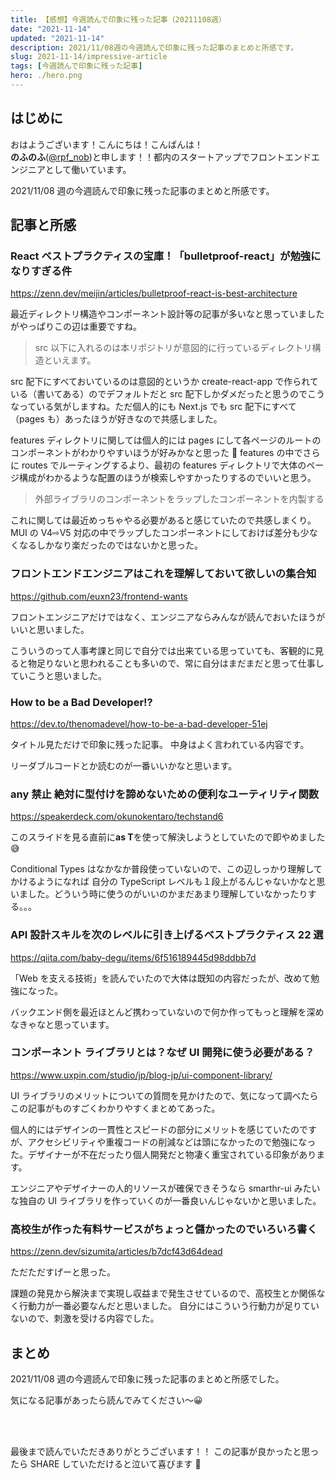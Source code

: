 ```yaml
---
title: 【感想】今週読んで印象に残った記事（20211108週）
date: "2021-11-14"
updated: "2021-11-14"
description: 2021/11/08週の今週読んで印象に残った記事のまとめと所感です。
slug: 2021-11-14/impressive-article
tags: [今週読んで印象に残った記事]
hero: ./hero.png
---
```


## はじめに

おはようございます！こんにちは！こんばんは！<br>
**のふのふ**([@rpf_nob](https://twitter.com/rpf_nob))と申します！！都内のスタートアップでフロントエンドエンジニアとして働いています。

2021/11/08 週の今週読んで印象に残った記事のまとめと所感です。

## 記事と所感

### React ベストプラクティスの宝庫！「bulletproof-react」が勉強になりすぎる件

https://zenn.dev/meijin/articles/bulletproof-react-is-best-architecture

最近ディレクトリ構造やコンポーネント設計等の記事が多いなと思っていましたがやっぱりこの辺は重要ですね。

> src 以下に入れるのは本リポジトリが意図的に行っているディレクトリ構造といえます。

src 配下にすべておいているのは意図的というか create-react-app で作られている（書いてある）のでデフォルトだと src 配下しかダメだったと思うのでこうなっている気がしますね。ただ個人的にも Next.js でも src 配下にすべて（pages も）あったほうが好きなので共感しました。

features ディレクトリに関しては個人的には pages にして各ページのルートのコンポーネントがわかりやすいほうが好みかなと思った 🤔
features の中でさらに routes でルーティングするより、最初の features ディレクトリで大体のページ構成がわかるような配置のほうが検索しやすかったりするのでいいと思う。

> 外部ライブラリのコンポーネントをラップしたコンポーネントを内製する

これに関しては最近めっちゃやる必要があると感じていたので共感しまくり。MUI の V4⇨V5 対応の中でラップしたコンポーネントにしておけば差分も少なくなるしかなり楽だったのではないかと思った。

### フロントエンドエンジニアはこれを理解しておいて欲しいの集合知

https://github.com/euxn23/frontend-wants

フロントエンジニアだけではなく、エンジニアならみんなが読んでおいたほうがいいと思いました。

こういうのって人事考課と同じで自分では出来ている思っていても、客観的に見ると物足りないと思われることも多いので、常に自分はまだまだと思って仕事していこうと思いました。

### How to be a Bad Developer!?

https://dev.to/thenomadevel/how-to-be-a-bad-developer-51ej

タイトル見ただけで印象に残った記事。
中身はよく言われている内容です。

リーダブルコードとか読むのが一番いいかなと思います。

### any 禁止 絶対に型付けを諦めないための便利なユーティリティ関数

https://speakerdeck.com/okunokentaro/techstand6

このスライドを見る直前に**as T**を使って解決しようとしていたので即やめました 😅

Conditional Types はなかなか普段使っていないので、この辺しっかり理解してかけるようになれば 自分の TypeScript レベルも１段上がるんじゃないかなと思いました。どういう時に使うのがいいのかまだあまり理解していなかったりする。。。

### API 設計スキルを次のレベルに引き上げるベストプラクティス 22 選

https://qiita.com/baby-degu/items/6f516189445d98ddbb7d

「Web を支える技術」を読んでいたので大体は既知の内容だったが、改めて勉強になった。

バックエンド側を最近ほとんど携わっていないので何か作ってもっと理解を深めなきゃなと思っています。

### コンポーネント ライブラリとは？なぜ UI 開発に使う必要がある？

https://www.uxpin.com/studio/jp/blog-jp/ui-component-library/

UI ライブラリのメリットについての質問を見かけたので、気になって調べたらこの記事がものすごくわかりやすくまとめてあった。

個人的にはデザインの一貫性とスピードの部分にメリットを感じていたのですが、アクセシビリティや重複コードの削減などは頭になかったので勉強になった。デザイナーが不在だったり個人開発だと物凄く重宝されている印象があります。

エンジニアやデザイナーの人的リソースが確保できそうなら smarthr-ui みたいな独自の UI ライブラリを作っていくのが一番良いんじゃないかと思いました。

### 高校生が作った有料サービスがちょっと儲かったのでいろいろ書く

https://zenn.dev/sizumita/articles/b7dcf43d64dead

ただただすげーと思った。

課題の発見から解決まで実現し収益まで発生させているので、高校生とか関係なく行動力が一番必要なんだと思いました。
自分にはこういう行動力が足りていないので、刺激を受ける内容でした。

## まとめ

2021/11/08 週の今週読んで印象に残った記事のまとめと所感でした。

気になる記事があったら読んでみてください〜😀

<br>
<br>

最後まで読んでいただきありがとうございます！！
この記事が良かったと思ったら SHARE していただけると泣いて喜びます 🤣
